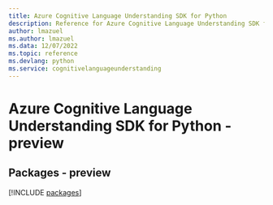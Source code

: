 ```yaml
---
title: Azure Cognitive Language Understanding SDK for Python
description: Reference for Azure Cognitive Language Understanding SDK for Python
author: lmazuel
ms.author: lmazuel
ms.data: 12/07/2022
ms.topic: reference
ms.devlang: python
ms.service: cognitivelanguageunderstanding
---
```

# Azure Cognitive Language Understanding SDK for Python - preview
## Packages - preview
[!INCLUDE [packages](cognitive-language-understanding-index.md)]